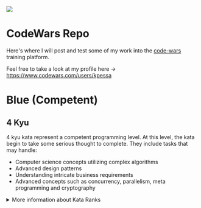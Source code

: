 ![](https://www.codewars.com/users/kpessa/badges/large)

# CodeWars Repo

Here's where I will post and test some of my work into the [code-wars](https://www.codewars.com/) training platform.

Feel free to take a look at my profile here -> https://www.codewars.com/users/kpessa

# Blue (Competent)
## 4 Kyu
4 kyu kata represent a competent programming level. At this level, the kata begin to take some serious thought to complete. They include tasks that may handle:

- Computer science concepts utilizing complex algorithms
- Advanced design patterns
- Understanding intricate business requirements
- Advanced concepts such as concurrency, parallelism, meta programming and cryptography

<details><summary>More information about Kata Ranks</summary>
<div class="markdown"><header><h1 class="h1Heading_27L5">Kata Ranks</h1></header>
<h2><a aria-hidden="true" tabindex="-1" class="anchor" id="white-beginner"></a>White (Beginner)<a class="hash-link" href="#white-beginner" title="Direct link to heading">#</a></h2><h3><a aria-hidden="true" tabindex="-1" class="anchor" id="8-kyu"></a>8 Kyu<a class="hash-link" href="#8-kyu" title="Direct link to heading">#</a></h3><p>8 kyu kata represent a beginner level.
At this level, the kata are only challenging for users new to programming.
This includes programming tasks such as:</p><ul><li>Defining a simple function (i.e. hello world)</li><li>Basic variable assignments</li><li>Fixing basic syntax issues</li><li>Trivial algorithms such as basic if/else statements</li></ul><h3><a aria-hidden="true" tabindex="-1" class="anchor" id="7-kyu"></a>7 Kyu<a class="hash-link" href="#7-kyu" title="Direct link to heading">#</a></h3><p>7 kyu kata represent a beginner programming level.
At this level, the kata will generally challenge users on their core language and API reference knowledge.
Tasks such as:</p><ul><li>Iterating arrays and returning a subset of values</li><li>Basic data type manipulations</li><li>Basic functional or object-oriented concepts</li><li>Basic Regular Expressions</li></ul><h2><a aria-hidden="true" tabindex="-1" class="anchor" id="yellow-novice"></a>Yellow (Novice)<a class="hash-link" href="#yellow-novice" title="Direct link to heading">#</a></h2><h3><a aria-hidden="true" tabindex="-1" class="anchor" id="6-kyu"></a>6 Kyu<a class="hash-link" href="#6-kyu" title="Direct link to heading">#</a></h3><p>6 kyu kata represent a novice programming level. At this level, the kata will start to include more advanced algorithmic challenges and more complex language features. It includes:</p><ul><li>Complex language features (closures, scopes, monads, etc)</li><li>Complex OOP/Functional concepts</li><li>Basic Design Patterns</li><li>Complex Regular Expressions</li></ul><h3><a aria-hidden="true" tabindex="-1" class="anchor" id="5-kyu"></a>5 Kyu<a class="hash-link" href="#5-kyu" title="Direct link to heading">#</a></h3><p>5 kyu kata represent a novice programming level.
At this level, the kata are similar to 6 kyu but more challenging.
It includes:</p><ul><li>Complex language features that require mature OOP/Functional concepts</li><li>Advanced OOP/Functional concepts</li><li>Complex Design Patterns</li><li>Advanced regular expression usage</li></ul><h2><a aria-hidden="true" tabindex="-1" class="anchor" id="blue-competent"></a>Blue (Competent)<a class="hash-link" href="#blue-competent" title="Direct link to heading">#</a></h2><h3><a aria-hidden="true" tabindex="-1" class="anchor" id="4-kyu"></a>4 Kyu<a class="hash-link" href="#4-kyu" title="Direct link to heading">#</a></h3><p>4 kyu kata represent a competent programming level.
At this level, the kata begin to take some serious thought to complete.
They include tasks that may handle:</p><ul><li>Computer science concepts utilizing complex algorithms</li><li>Advanced design patterns</li><li>Understanding intricate business requirements</li><li>Advanced concepts such as concurrency, parallelism, meta programming and cryptography</li></ul><h3><a aria-hidden="true" tabindex="-1" class="anchor" id="3-kyu"></a>3 Kyu<a class="hash-link" href="#3-kyu" title="Direct link to heading">#</a></h3><p>3 kyu kata represent a competent programming level.
At this level, the kata are similar to 4 kyu but are more challenging.
They include tasks that may handle:</p><ul><li>Computer science concepts utilizing advanced algorithms</li><li>Ability to implement advanced requirements in a scalable fashion</li><li>Basic AI/machine learning algorithms</li><li>Detailed usage of advanced concepts such as concurrency, parallelism and cryptography</li></ul><h2><a aria-hidden="true" tabindex="-1" class="anchor" id="purple-proficient"></a>Purple (Proficient)<a class="hash-link" href="#purple-proficient" title="Direct link to heading">#</a></h2><h3><a aria-hidden="true" tabindex="-1" class="anchor" id="2-kyu"></a>2 Kyu<a class="hash-link" href="#2-kyu" title="Direct link to heading">#</a></h3><p>2 kyu kata represent a proficient programming level.
At this level, kata require a mature understanding of complex programming concepts - concepts such as:</p><ul><li>Complex AI/machine learning algorithms</li><li>Reverse engineering techniques</li><li>Basic interpreters and compilers</li><li>Basic mini-programs with multiple feature requirements (such as a basic Markdown parser)</li></ul><h3><a aria-hidden="true" tabindex="-1" class="anchor" id="1-kyu"></a>1 Kyu<a class="hash-link" href="#1-kyu" title="Direct link to heading">#</a></h3><p>1 kyu kata represent a proficient programming level.
At this level, kata are similar to 2 kyu but more challenging.
They may include concepts such as:</p><ul><li>Advanced AI/machine learning algorithms</li><li>Complex interpreters and compilers</li><li>Complex Mini-programs with multiple feature requirements (such as a complete Markdown parser)</li></ul></div>
</details>